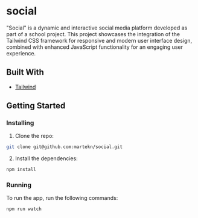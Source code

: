 # social

"Social" is a dynamic and interactive social media platform developed as part of a school project. This project showcases the integration of the Tailwind CSS framework for responsive and modern user interface design, combined with enhanced JavaScript functionality for an engaging user experience.

## Built With

- [Tailwind](https://tailwindcss.com/)

## Getting Started

### Installing

1. Clone the repo:

```bash
git clone git@github.com:martekn/social.git
```

2. Install the dependencies:

```bash
npm install
```

### Running

To run the app, run the following commands:

```bash
npm run watch
```
